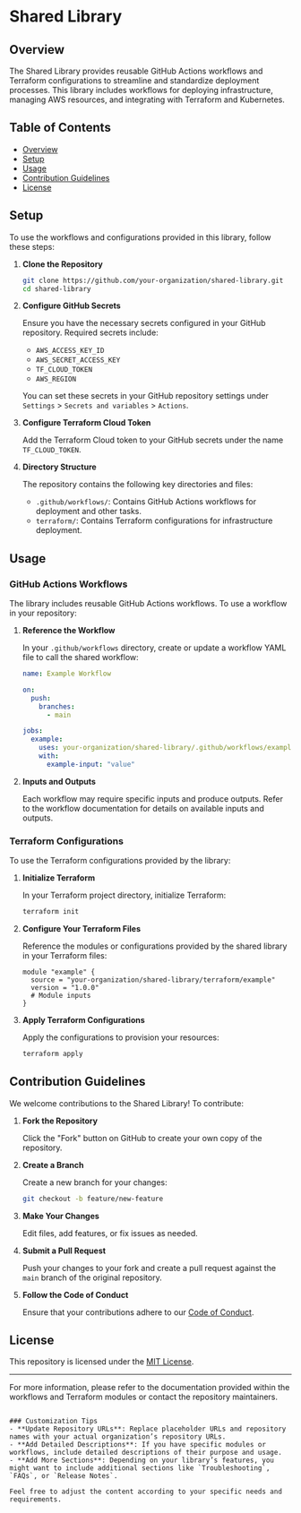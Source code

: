 # Shared Library

## Overview

The Shared Library provides reusable GitHub Actions workflows and Terraform configurations to streamline and standardize deployment processes. This library includes workflows for deploying infrastructure, managing AWS resources, and integrating with Terraform and Kubernetes.

## Table of Contents

- [Overview](#overview)
- [Setup](#setup)
- [Usage](#usage)
- [Contribution Guidelines](#contribution-guidelines)
- [License](#license)

## Setup

To use the workflows and configurations provided in this library, follow these steps:

1. **Clone the Repository**

   ```bash
   git clone https://github.com/your-organization/shared-library.git
   cd shared-library
   ```

2. **Configure GitHub Secrets**

   Ensure you have the necessary secrets configured in your GitHub repository. Required secrets include:

   - `AWS_ACCESS_KEY_ID`
   - `AWS_SECRET_ACCESS_KEY`
   - `TF_CLOUD_TOKEN`
   - `AWS_REGION`

   You can set these secrets in your GitHub repository settings under `Settings` > `Secrets and variables` > `Actions`.

3. **Configure Terraform Cloud Token**

   Add the Terraform Cloud token to your GitHub secrets under the name `TF_CLOUD_TOKEN`.

4. **Directory Structure**

   The repository contains the following key directories and files:

   - `.github/workflows/`: Contains GitHub Actions workflows for deployment and other tasks.
   - `terraform/`: Contains Terraform configurations for infrastructure deployment.

## Usage

### GitHub Actions Workflows

The library includes reusable GitHub Actions workflows. To use a workflow in your repository:

1. **Reference the Workflow**

   In your `.github/workflows` directory, create or update a workflow YAML file to call the shared workflow:

   ```yaml
   name: Example Workflow

   on:
     push:
       branches:
         - main

   jobs:
     example:
       uses: your-organization/shared-library/.github/workflows/example-workflow.yml@main
       with:
         example-input: "value"
   ```

2. **Inputs and Outputs**

   Each workflow may require specific inputs and produce outputs. Refer to the workflow documentation for details on available inputs and outputs.

### Terraform Configurations

To use the Terraform configurations provided by the library:

1. **Initialize Terraform**

   In your Terraform project directory, initialize Terraform:

   ```bash
   terraform init
   ```

2. **Configure Your Terraform Files**

   Reference the modules or configurations provided by the shared library in your Terraform files:

   ```hcl
   module "example" {
     source = "your-organization/shared-library/terraform/example"
     version = "1.0.0"
     # Module inputs
   }
   ```

3. **Apply Terraform Configurations**

   Apply the configurations to provision your resources:

   ```bash
   terraform apply
   ```

## Contribution Guidelines

We welcome contributions to the Shared Library! To contribute:

1. **Fork the Repository**

   Click the "Fork" button on GitHub to create your own copy of the repository.

2. **Create a Branch**

   Create a new branch for your changes:

   ```bash
   git checkout -b feature/new-feature
   ```

3. **Make Your Changes**

   Edit files, add features, or fix issues as needed.

4. **Submit a Pull Request**

   Push your changes to your fork and create a pull request against the `main` branch of the original repository.

5. **Follow the Code of Conduct**

   Ensure that your contributions adhere to our [Code of Conduct](CODE_OF_CONDUCT.md).

## License

This repository is licensed under the [MIT License](LICENSE).

---

For more information, please refer to the documentation provided within the workflows and Terraform modules or contact the repository maintainers.

```

### Customization Tips
- **Update Repository URLs**: Replace placeholder URLs and repository names with your actual organization’s repository URLs.
- **Add Detailed Descriptions**: If you have specific modules or workflows, include detailed descriptions of their purpose and usage.
- **Add More Sections**: Depending on your library’s features, you might want to include additional sections like `Troubleshooting`, `FAQs`, or `Release Notes`.

Feel free to adjust the content according to your specific needs and requirements.